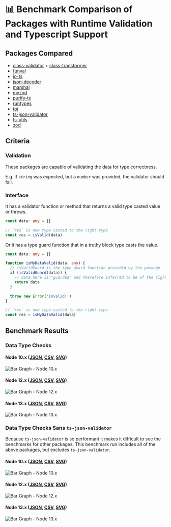 # 📊 Benchmark Comparison of Packages with Runtime Validation and Typescript Support

## Packages Compared

* [class-validator](https://github.com/typestack/class-validator) + [class-transformer](https://github.com/typestack/class-transformer)
* [funval](https://github.com/neuledge/funval)
* [io-ts](https://github.com/gcanti/io-ts)
* [json-decoder](https://github.com/venil7/json-decoder)
* [marshal](https://github.com/marcj/marshal.ts)
* [myzod](https://github.com/davidmdm/myzod)
* [purify-ts](https://github.com/gigobyte/purify)
* [runtypes](https://github.com/pelotom/runtypes)
* [toi](https://github.com/hf/toi)
* [ts-json-validator](https://github.com/ostrowr/ts-json-validator)
* [ts-utils](https://github.com/ai-labs-team/ts-utils)
* [zod](https://github.com/vriad/zod)

## Criteria

### Validation

These packages are capable of validating the data for type correctness.

E.g. if `string` was expected, but a `number` was provided, the validator should fail.

### Interface

It has a validator function or method that returns a valid type casted value or throws.

```ts
const data: any = {}

// `res` is now type casted to the right type
const res = isValid(data)
```

Or it has a type guard function that in a truthy block type casts the value.

```ts
const data: any = {}

function isMyDataValid(data: any) {
  // isValidGuard is the type guard function provided by the package
  if (isValidGuard(data)) {
    // data here is "guarded" and therefore inferred to be of the right type
    return data
  }

  throw new Error('Invalid!')
}

// `res` is now type casted to the right type
const res = isMyDataValid(data)
```

## Benchmark Results

### Data Type Checks

#### Node 10.x ([JSON](./results/data-type-10.x.json), [CSV](./results/data-type-10.x.csv), [SVG](./results/data-type-10.x.svg))

![Bar Graph - Node 10.x](./results/data-type-10.x.svg)

#### Node 12.x ([JSON](./results/data-type-12.x.json), [CSV](./results/data-type-12.x.csv), [SVG](./results/data-type-12.x.svg))

![Bar Graph - Node 12.x](./results/data-type-12.x.svg)

#### Node 13.x ([JSON](./results/data-type-13.x.json), [CSV](./results/data-type-13.x.csv), [SVG](./results/data-type-13.x.svg))

![Bar Graph - Node 13.x](./results/data-type-13.x.svg)

### Data Type Checks Sans `ts-json-validator`

Because `ts-json-validator` is so performant it makes it difficult to see the benchmarks for other packages.
This benchmark run includes all of the above packages, but excludes `ts-json-validator`.

#### Node 10.x ([JSON](./results/data-type-sans-ts-json-validator-10.x.json), [CSV](./results/data-type-sans-ts-json-validator-10.x.csv), [SVG](./results/data-type-sans-ts-json-validator-10.x.svg))

![Bar Graph - Node 10.x](./results/data-type-sans-ts-json-validator-10.x.svg)

#### Node 12.x ([JSON](./results/data-type-sans-ts-json-validator-12.x.json), [CSV](./results/data-type-sans-ts-json-validator-12.x.csv), [SVG](./results/data-type-sans-ts-json-validator-12.x.svg))

![Bar Graph - Node 12.x](./results/data-type-sans-ts-json-validator-12.x.svg)

#### Node 13.x ([JSON](./results/data-type-sans-ts-json-validator-13.x.json), [CSV](./results/data-type-sans-ts-json-validator-13.x.csv), [SVG](./results/data-type-sans-ts-json-validator-13.x.svg))

![Bar Graph - Node 13.x](./results/data-type-sans-ts-json-validator-13.x.svg)
